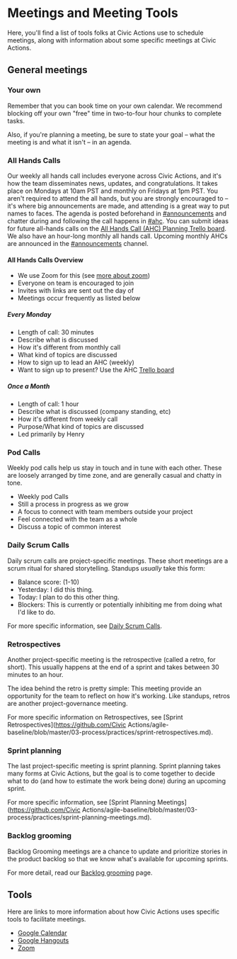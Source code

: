 # Meetings and Meeting Tools

Here, you'll find a list of tools folks at Civic Actions use to schedule meetings, along with information about some specific meetings at Civic Actions.

## General meetings

### Your own

Remember that you can book time on your own calendar. We recommend blocking off your own "free" time in two-to-four hour chunks to complete tasks.

Also, if you're planning a meeting, be sure to state your goal – what the meeting is and what it isn't – in an agenda.

### <a name="ahc"></a>All Hands Calls

Our weekly all hands call includes everyone across Civic Actions, and it's how the team disseminates news, updates, and congratulations. It takes place on Mondays at 10am PST and monthly on Fridays at 1pm PST. You aren't required to attend the all hands, but you are strongly encouraged to – it's where big announcements are made, and attending is a great way to put names to faces. The agenda is posted beforehand in [#announcements](https://civicactions.slack.com/messages/announcements) and chatter during and following the call happens in [#ahc](https://civicactions.slack.com/messages/ahc). You can submit ideas for future all-hands calls on the [All Hands Call (AHC) Planning Trello board](https://trello.com/b/Yj3XOSWD/all-hands-call-ahc-planning).
We also have an hour-long monthly all hands call. Upcoming monthly AHCs are announced in the [#announcements](https://civicactions.slack.com/messages/announcements) channel.

#### All Hands Calls Overview

* We use Zoom for this (see [more about zoom](../../04-how-we-work/tools/basic-communication-tools.md#bluejeans-zoom))
* Everyone on team is encouraged to join
* Invites with links are sent out the day of
* Meetings occur frequently as listed below

##### Every Monday

* Length of call: 30 minutes
* Describe what is discussed
* How it's different from monthly call
* What kind of topics are discussed
* How to sign up to lead an AHC (weekly)
* Want to sign up to present? Use the AHC [Trello board](https://trello.com/b/Yj3XOSWD/all-hands-call-ahc-planning)

##### Once a Month

* Length of call: 1 hour
* Describe what is discussed (company standing, etc)
* How it's different from weekly call
* Purpose/What kind of topics are discussed
* Led primarily by Henry

### <a name="pod-calls"></a>Pod Calls

Weekly pod calls help us stay in touch and in tune with each other. These are loosely arranged by time zone, and are generally casual and chatty in tone.

* Weekly pod Calls
* Still a process in progress as we grow
* A focus to connect with team members outside your project
* Feel connected with the team as a whole
* Discuss a topic of common interest

### Daily Scrum Calls

Daily scrum calls are project-specific meetings. These short meetings are a scrum ritual for shared storytelling. Standups *usually* take this form:

* Balance score: (1-10)
* Yesterday: I did this thing.
* Today: I plan to do this other thing.
* Blockers: This is currently or potentially inhibiting me from doing what I'd like to do.

For more specific information, see [Daily Scrum Calls](../../04-how-we-work/agile-baseline/02-process/practices/daily-scrum-calls.md).

### Retrospectives

Another project-specific meeting is the retrospective (called a retro, for short). This usually happens at the end of a sprint and takes between 30 minutes to an hour.

The idea behind the retro is pretty simple: This meeting provide an opportunity for the team to reflect on how it's working. Like standups, retros are another project-governance meeting.

For more specific information on Retrospectives, see [Sprint Retrospectives](https://github.com/Civic Actions/agile-baseline/blob/master/03-process/practices/sprint-retrospectives.md).

### Sprint planning

The last project-specific meeting is sprint planning. Sprint planning takes many forms at Civic Actions, but the goal is to come together to decide what to do (and how to estimate the work being done) during an upcoming sprint.

For more specific information, see [Sprint Planning Meetings](https://github.com/Civic Actions/agile-baseline/blob/master/03-process/practices/sprint-planning-meetings.md).

### Backlog grooming

Backlog Grooming meetings are a chance to update and prioritize stories in the product backlog so that we know what's available for upcoming sprints.

For more detail, read our  [Backlog grooming](../../04-how-we-work/agile-baseline/02-process/practices/backlog-grooming.md) page.

## Tools

Here are links to more information about how Civic Actions uses specific tools to facilitate meetings.

* [Google Calendar](../../04-how-we-work/tools/basic-communication-tools.md#google-calendar)
* [Google Hangouts](../../04-how-we-work/tools/basic-communication-tools.md#hangouts)
* [Zoom](../../04-how-we-work/tools/basic-communication-tools.md#bluejeans-zoom)
